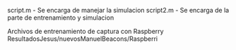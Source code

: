 script.m - Se encarga de manejar la simulacion
script2.m - Se encarga de la parte de entrenamiento y simulacion

Archivos de entrenamiento de captura con Raspberry
ResultadosJesus/nuevosManuelBeacons/Raspberri